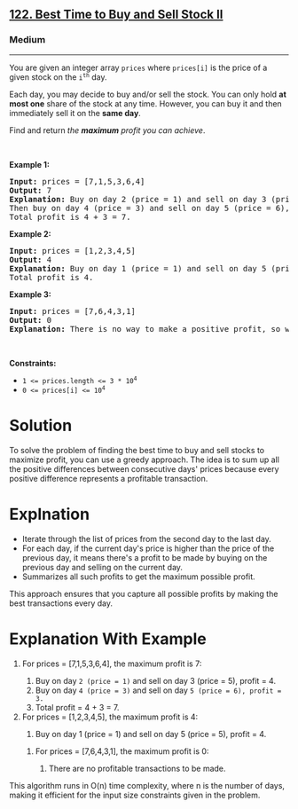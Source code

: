 <h2><a href="https://leetcode.com/problems/best-time-to-buy-and-sell-stock-ii">122. Best Time to Buy and Sell Stock II</a></h2><h3>Medium</h3><hr><p>You are given an integer array <code>prices</code> where <code>prices[i]</code> is the price of a given stock on the <code>i<sup>th</sup></code> day.</p>

<p> Each day, you may decide to buy and/or sell the stock. You can only hold <strong>at most one</strong> share of the stock at any time. However, you can buy it and then immediately sell it on the <strong>same day</strong>.</p>

<p>Find and return <em>the <strong>maximum</strong> profit you can achieve</em>.</p>

<p>&nbsp;</p>
<p><strong class="example">Example 1:</strong></p>

<pre>
<strong>Input:</strong> prices = [7,1,5,3,6,4]
<strong>Output:</strong> 7
<strong>Explanation:</strong> Buy on day 2 (price = 1) and sell on day 3 (price = 5), profit = 5-1 = 4.
Then buy on day 4 (price = 3) and sell on day 5 (price = 6), profit = 6-3 = 3.
Total profit is 4 + 3 = 7.
</pre>

<p><strong class="example">Example 2:</strong></p>

<pre>
<strong>Input:</strong> prices = [1,2,3,4,5]
<strong>Output:</strong> 4
<strong>Explanation:</strong> Buy on day 1 (price = 1) and sell on day 5 (price = 5), profit = 5-1 = 4.
Total profit is 4.
</pre>

<p><strong class="example">Example 3:</strong></p>

<pre>
<strong>Input:</strong> prices = [7,6,4,3,1]
<strong>Output:</strong> 0
<strong>Explanation:</strong> There is no way to make a positive profit, so we never buy the stock to achieve the maximum profit of 0.
</pre>

<p>&nbsp;</p>
<p><strong>Constraints:</strong></p>

<ul>
	<li><code>1 &lt;= prices.length &lt;= 3 * 10<sup>4</sup></code></li>
	<li><code>0 &lt;= prices[i] &lt;= 10<sup>4</sup></code></li>
</ul>

<h1>Solution</h1>
<p>To solve the problem of finding the best time to buy and sell stocks to maximize profit, you can use a greedy approach. The idea is to sum up all the positive differences between consecutive days' prices because every positive difference represents a profitable transaction.</p>

<h1>Explnation</h1>
<p>
	<ul>
		<li>Iterate through the list of prices from the second day to the last day.</li>
		<li>For each day, if the current day's price is higher than the price of the previous day, it means there's a profit to be made by buying on the previous day and selling on the current day.</li>
		<li> Summarizes all such profits to get the maximum possible profit.</li>
	</ul>
 <p>This approach ensures that you capture all possible profits by making the best transactions every day.</p>
</p>
<h1>Explanation With Example</h1>
<p>
	<ol>
		<li>For prices = [7,1,5,3,6,4], the maximum profit is 7:</li>
		<ol>
			<li>Buy on day <code>2 (price = 1)</code> and sell on day 3 (price = 5), profit = 4.</li>
			<li>Buy on day <code>4 (price = 3)</code> and sell on day <code>5 (price = 6), profit = 3.</code></li>
			<li>Total profit = 4 + 3 = 7.</li>
		</ol>
		<li>For prices = [1,2,3,4,5], the maximum profit is 4:</li>
		<ol>
			<li>Buy on day 1 (price = 1) and sell on day 5 (price = 5), profit = 4.</li>
		</ol>
		<ol>
			<li>For prices = [7,6,4,3,1], the maximum profit is 0:</li>
			<ol>
				<li>There are no profitable transactions to be made.</li>
			</ol>
		</ol>
	</ol>
 <p>This algorithm runs in O(n) time complexity, where n is the number of days, making it efficient for the input size constraints given in the problem.</p>
</p>
